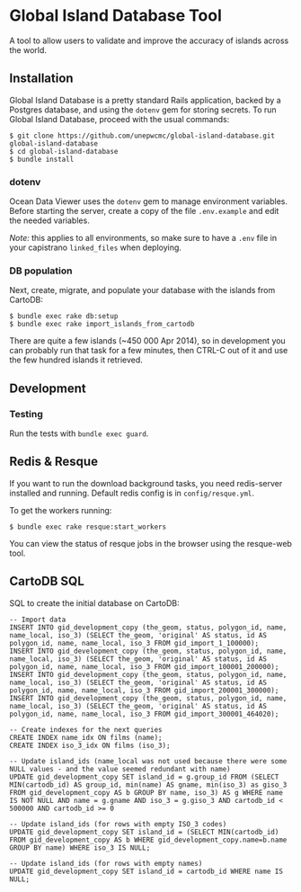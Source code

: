 # Global Island Database Tool

A tool to allow users to validate and improve the accuracy of islands
across the world.

## Installation

Global Island Database is a pretty standard Rails application, backed by a Postgres database, and using the `dotenv` gem for storing secrets. To run Global Island Database, proceed with the usual commands:
```
$ git clone https://github.com/unepwcmc/global-island-database.git global-island-database
$ cd global-island-database
$ bundle install
```

### dotenv

Ocean Data Viewer uses the `dotenv` gem to manage environment variables. Before
starting the server, create a copy of the file `.env.example` and edit the
needed variables.

*Note:* this applies to all environments, so make sure to have a `.env` file in your capistrano `linked_files` when deploying.

### DB population

Next, create, migrate, and populate your database with the islands from CartoDB:
```
$ bundle exec rake db:setup
$ bundle exec rake import_islands_from_cartodb
```

There are quite a few islands (~450 000 Apr 2014), so in development you
can probably run that task for a few minutes, then CTRL-C out of it and
use the few hundred islands it retrieved.

## Development

### Testing

Run the tests with `bundle exec guard`.

## Redis & Resque

If you want to run the download background tasks, you need redis-server
installed and running. Default redis config is in `config/resque.yml`.

To get the workers running:

    $ bundle exec rake resque:start_workers

You can view the status of resque jobs in the browser using the resque-web tool.

## CartoDB SQL

SQL to create the initial database on CartoDB:

    -- Import data
    INSERT INTO gid_development_copy (the_geom, status, polygon_id, name, name_local, iso_3) (SELECT the_geom, 'original' AS status, id AS polygon_id, name, name_local, iso_3 FROM gid_import_1_100000);
    INSERT INTO gid_development_copy (the_geom, status, polygon_id, name, name_local, iso_3) (SELECT the_geom, 'original' AS status, id AS polygon_id, name, name_local, iso_3 FROM gid_import_100001_200000);
    INSERT INTO gid_development_copy (the_geom, status, polygon_id, name, name_local, iso_3) (SELECT the_geom, 'original' AS status, id AS polygon_id, name, name_local, iso_3 FROM gid_import_200001_300000);
    INSERT INTO gid_development_copy (the_geom, status, polygon_id, name, name_local, iso_3) (SELECT the_geom, 'original' AS status, id AS polygon_id, name, name_local, iso_3 FROM gid_import_300001_464020);

    -- Create indexes for the next queries
    CREATE INDEX name_idx ON films (name);
    CREATE INDEX iso_3_idx ON films (iso_3);

    -- Update island_ids (name_local was not used because there were some NULL values - and the value seemed redundant with name)
    UPDATE gid_development_copy SET island_id = g.group_id FROM (SELECT MIN(cartodb_id) AS group_id, min(name) AS gname, min(iso_3) as giso_3 FROM gid_development_copy AS b GROUP BY name, iso_3) AS g WHERE name IS NOT NULL AND name = g.gname AND iso_3 = g.giso_3 AND cartodb_id < 500000 AND cartodb_id >= 0

    -- Update island_ids (for rows with empty ISO_3 codes)
    UPDATE gid_development_copy SET island_id = (SELECT MIN(cartodb_id) FROM gid_development_copy AS b WHERE gid_development_copy.name=b.name GROUP BY name) WHERE iso_3 IS NULL;

    -- Update island_ids (for rows with empty names)
    UPDATE gid_development_copy SET island_id = cartodb_id WHERE name IS NULL;
